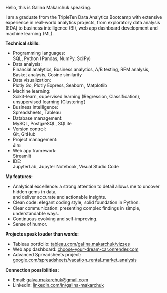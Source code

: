 Hello, this is Galina Makarchuk speaking.

I am a graduate from the TripleTen Data Analytics Bootcamp with extensive experience in real-world analytics projects, from exploratory data analysis (EDA) to business intelligence (BI), web app dashboard development and machine learning (ML).

__Technical skills:__

* Programming languages: \
  SQL, Python (Pandas, NumPy, SciPy)
* Data analysis: \
  Financial analytics, Business analytics, A/B testing, RFM analysis, Basket analysis, Cosine similarity
* Data visualization: \
  Plotly Go, Plotly Express, Seaborn, Matplotlib
* Machine learning: \
  Scikit-learn, supervised learning (Regression, Classification), unsupervised learning (Clustering)
* Business intelligence: \
  Spreadsheets, Tableau
* Database management: \
  MySQL, PostgreSQL, SQLite
* Version control: \
  Git, GitHub
* Project management: \
  Jira
* Web app framework: \
  Streamlit
* IDE: \
  JupyterLab, Jupyter Notebook, Visual Studio Code

__My features:__
* Analytical excellence: a strong attention to detail allows me to uncover hidden gems in data, \
  and deliver accurate and actionable insights.
* Clean code: elegant coding style, solid foundation in Python.
* Clear communication: presenting complex findings in simple, understandable ways.
* Continuous evolving and self-improving.
* Sense of humor.

__Projects speak louder than words:__
* Tableau portfolio: [tableau.com/galina.makarchuk/vizzes](https://public.tableau.com/app/profile/galina.makarchuk/vizzes)
* Web app dashboard: [choose-your-dream-car.onrender.com](https://choose-your-dream-car.onrender.com)
* Advanced Spreadsheets project: [google.com/spreadsheets/vacation_rental_market_analysis](https://docs.google.com/spreadsheets/d/1T15obKWkox-vhC8lfSlBP1GkH1EEt_OPbmArmYg0WoU/edit?usp=sharing)

__Connection possibilities:__
* Email: galya.makarchuk@gmail.com
* LinkedIn: [linkedin.com/in/galina-makarchuk](https://www.linkedin.com/in/galina-makarchuk/)
